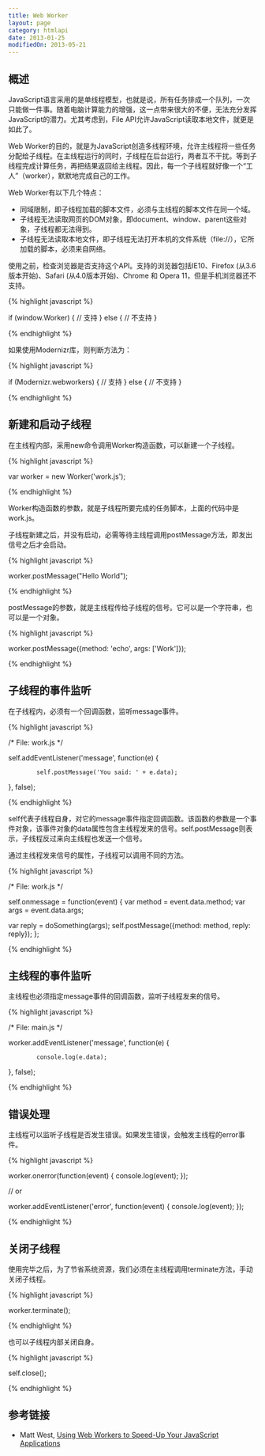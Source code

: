 ```yaml
---
title: Web Worker
layout: page
category: htmlapi
date: 2013-01-25
modifiedOn: 2013-05-21
---
```


## 概述

JavaScript语言采用的是单线程模型，也就是说，所有任务排成一个队列，一次只能做一件事。随着电脑计算能力的增强，这一点带来很大的不便，无法充分发挥JavaScript的潜力。尤其考虑到，File API允许JavaScript读取本地文件，就更是如此了。

Web Worker的目的，就是为JavaScript创造多线程环境，允许主线程将一些任务分配给子线程。在主线程运行的同时，子线程在后台运行，两者互不干扰。等到子线程完成计算任务，再把结果返回给主线程。因此，每一个子线程就好像一个“工人”（worker），默默地完成自己的工作。

Web Worker有以下几个特点：

- 同域限制，即子线程加载的脚本文件，必须与主线程的脚本文件在同一个域。
- 子线程无法读取网页的DOM对象，即document、window、parent这些对象，子线程都无法得到。
- 子线程无法读取本地文件，即子线程无法打开本机的文件系统（file://），它所加载的脚本，必须来自网络。

使用之前，检查浏览器是否支持这个API。支持的浏览器包括IE10、Firefox (从3.6版本开始)、Safari (从4.0版本开始)、Chrome 和 Opera 11，但是手机浏览器还不支持。

{% highlight javascript %}

if (window.Worker) {
  // 支持
} else {
  // 不支持
}

{% endhighlight %}

如果使用Modernizr库，则判断方法为：

{% highlight javascript %}

if (Modernizr.webworkers) {
    // 支持
} else {
    // 不支持
}

{% endhighlight %}

## 新建和启动子线程

在主线程内部，采用new命令调用Worker构造函数，可以新建一个子线程。

{% highlight javascript %}

var worker = new Worker('work.js');

{% endhighlight %}

Worker构造函数的参数，就是子线程所要完成的任务脚本，上面的代码中是work.js。

子线程新建之后，并没有启动，必需等待主线程调用postMessage方法，即发出信号之后才会启动。

{% highlight javascript %}

worker.postMessage("Hello World");

{% endhighlight %}

postMessage的参数，就是主线程传给子线程的信号。它可以是一个字符串，也可以是一个对象。

{% highlight javascript %}

worker.postMessage({method: 'echo', args: ['Work']});

{% endhighlight %}

## 子线程的事件监听

在子线程内，必须有一个回调函数，监听message事件。

{% highlight javascript %}

/* File: work.js */

self.addEventListener('message', function(e) { 

			self.postMessage('You said: ' + e.data);
			
}, false);

{% endhighlight %}

self代表子线程自身，对它的message事件指定回调函数。该函数的参数是一个事件对象，该事件对象的data属性包含主线程发来的信号。self.postMessage则表示，子线程反过来向主线程也发送一个信号。

通过主线程发来信号的属性，子线程可以调用不同的方法。

{% highlight javascript %}

/* File: work.js */

self.onmessage = function(event) {
  var method = event.data.method;
  var args = event.data.args;

  var reply = doSomething(args);
  self.postMessage({method: method, reply: reply});
};

{% endhighlight %}

## 主线程的事件监听

主线程也必须指定message事件的回调函数，监听子线程发来的信号。

{% highlight javascript %}

/* File: main.js */

worker.addEventListener('message', function(e) {

			console.log(e.data);
			
}, false);

{% endhighlight %}

## 错误处理

主线程可以监听子线程是否发生错误。如果发生错误，会触发主线程的error事件。

{% highlight javascript %}

worker.onerror(function(event) {
  console.log(event);
});

// or

worker.addEventListener('error', function(event) {
  console.log(event);
});

{% endhighlight %}

## 关闭子线程

使用完毕之后，为了节省系统资源，我们必须在主线程调用terminate方法，手动关闭子线程。

{% highlight javascript %}

worker.terminate(); 

{% endhighlight %}

也可以子线程内部关闭自身。

{% highlight javascript %}

self.close();

{% endhighlight %}

## 参考链接

- Matt West, [Using Web Workers to Speed-Up Your JavaScript Applications](http://blog.teamtreehouse.com/using-web-workers-to-speed-up-your-javascript-applications)
